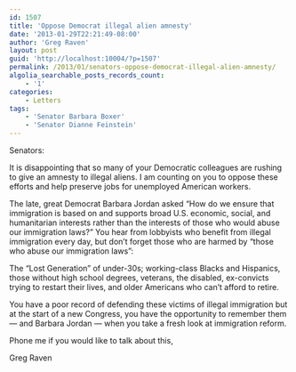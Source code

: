 ```yaml
---
id: 1507
title: 'Oppose Democrat illegal alien amnesty'
date: '2013-01-29T22:21:49-08:00'
author: 'Greg Raven'
layout: post
guid: 'http://localhost:10004/?p=1507'
permalink: /2013/01/senators-oppose-democrat-illegal-alien-amnesty/
algolia_searchable_posts_records_count:
    - '1'
categories:
    - Letters
tags:
    - 'Senator Barbara Boxer'
    - 'Senator Dianne Feinstein'
---
```


Senators:

It is disappointing that so many of your Democratic colleagues are rushing to give an amnesty to illegal aliens. I am counting on you to oppose these efforts and help preserve jobs for unemployed American workers.  
  
The late, great Democrat Barbara Jordan asked “How do we ensure that immigration is based on and supports broad U.S. economic, social, and humanitarian interests rather than the interests of those who would abuse our immigration laws?” You hear from lobbyists who benefit from illegal immigration every day, but don’t forget those who are harmed by “those who abuse our immigration laws”:

The “Lost Generation” of under-30s; working-class Blacks and Hispanics, those without high school degrees, veterans, the disabled, ex-convicts trying to restart their lives, and older Americans who can’t afford to retire.

You have a poor record of defending these victims of illegal immigration but at the start of a new Congress, you have the opportunity to remember them — and Barbara Jordan — when you take a fresh look at immigration reform.

Phone me if you would like to talk about this,

Greg Raven